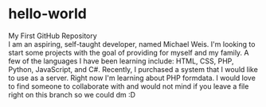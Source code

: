 # hello-world
My First GitHub Repository<br>
I am an aspiring, self-taught developer, named Michael Weis. I'm looking to start some projects with the goal of providing for myself and my family. A few of the languages I have been learning include: HTML, CSS, PHP, Python, JavaScript, and C#. Recently, I purchased a system that I would like to use as a server. Right now I'm learning about PHP formdata. I would love to find someone to collaborate with and would not mind if you leave a file right on this branch so we could dm :D
